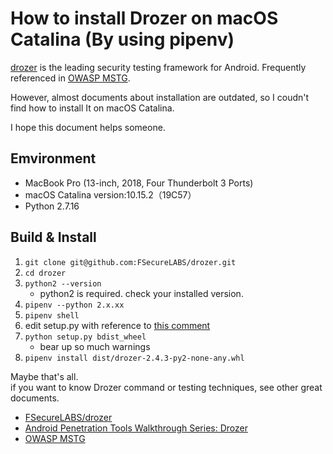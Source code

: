 # How to install Drozer on macOS Catalina (By using pipenv)

[drozer](https://github.com/FSecureLABS/drozer) is the leading security testing framework for Android.
Frequently referenced in [OWASP MSTG](https://github.com/OWASP/owasp-mstg).

However, almost documents about installation are outdated, so I coudn't find how to install It on macOS Catalina.

I hope this document helps someone.

## Emvironment

- MacBook Pro (13-inch, 2018, Four Thunderbolt 3 Ports)
- macOS Catalina version:10.15.2（19C57）
- Python 2.7.16

## Build & Install

1. `git clone git@github.com:FSecureLABS/drozer.git`
1. `cd drozer`
1. `python2 --version`
    - python2 is required. check your installed version.
1. `pipenv --python 2.x.xx`
1. `pipenv shell`
1. edit setup.py with reference to [this comment](https://github.com/FSecureLABS/drozer/issues/357#issuecomment-546886215)
1. `python setup.py bdist_wheel`
    - bear up so much warnings
1. `pipenv install dist/drozer-2.4.3-py2-none-any.whl`

Maybe that's all.  
if you want to know Drozer command or testing techniques, see other great documents.
- [FSecureLABS/drozer](https://github.com/FSecureLABS/drozer)
- [Android Penetration Tools Walkthrough Series: Drozer](https://resources.infosecinstitute.com/android-penetration-tools-walkthrough-series-drozer/)
- [OWASP MSTG](https://github.com/OWASP/owasp-mstg)
